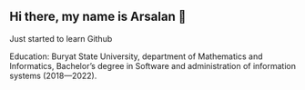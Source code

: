 ## Hi there, my name is Arsalan 👋

Just started to learn Github

Education: Buryat State University, department of Mathematics and Informatics, Bachelor’s degree in Software and administration of information systems (2018—2022).


<!--
**Rad-Ar21/Rad-Ar21** is a ✨ _special_ ✨ repository because its `README.md` (this file) appears on your GitHub profile.

Here are some ideas to get you started:

- 🔭 I’m currently working on ...
- 🌱 I’m currently learning ...
- 👯 I’m looking to collaborate on ...
- 🤔 I’m looking for help with ...
- 💬 Ask me about ...
- 📫 How to reach me: ...
- 😄 Pronouns: ...
- ⚡ Fun fact: ...
-->
